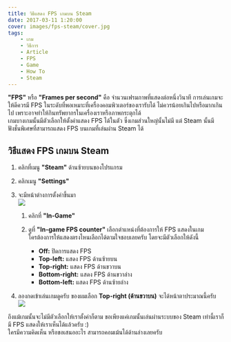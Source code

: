 ```yaml
---
title: วิธีแสดง FPS เกมบน Steam
date: 2017-03-11 1:20:00
cover: images/fps-steam/cover.jpg
tags: 
    - เกม
    - วิธีการ
    - Article
    - FPS
    - Game
    - How To
    - Steam
---
```

**"FPS"** หรือ **"Frames per second"** คือ จำนวนเฟรมภาพที่แสดงต่อหนึ่งวินาที การเล่นเกมจะให้ดีควรมี FPS ในระดับที่พอเหมาะที่เครื่องคอมพิวเตอร์ของเรารับได้ ไม่ควรน้อยเกินไปหรือมากเกินไป เพราะอาจทำให้กินทรัพยากรในเครื่องเราหรือภาพกระตุกได้  
เกมบางเกมนั้นมีตัวเลือกให้ตั้งค่าแสดง FPS ได้ในตัว ซึ่งเกมส่วนใหญ่นั้นไม่มี แต่ Steam นั้นมีฟังชั่นพิเศษที่สามารถแสดง FPS บนเกมที่เล่นผ่าน Steam ได้  

## วิธีแสดง FPS เกมบน Steam

1.  คลิกที่เมนู **"Steam"** ด้านซ้ายบนของโปรแกรม
2.  คลิกเมนู **"Settings"**  
3.  จะมีหน้าต่างการตั้งค่าขึ้นมา  
    ![](/images/fps-steam/02.jpg)
    
    1.  คลิกที่ **"In-Game"**
    2.  ดูที่ **"In-game FPS counter"** เลือกตำแหน่งที่ต้องการให้ FPS แสดงในเกม  
        ใครต้องการให้แสดงตรงไหนเลือกได้ตามใจชอบเลยครับ โดยจะมีตัวเลือกให้ดังนี้  

        *   **Off:** ปิดการแสดง FPS
        *   **Top-left:** แสดง FPS ด้านซ้ายบน
        *   **Top-right:** แสดง FPS ด้านขวาบน
        *   **Bottom-right:** แสดง FPS ด้านขวาล่าง
        *   **Bottom-left:** แสดง FPS ด้านซ้ายล่าง

5.  ลองกดเข้าเล่นเกมดูครับ ของผมเลือก **Top-right (ด้านขวาบน)** จะได้หน้าตาประมาณนี้ครับ  
    ![](/images/fps-steam/03.jpg)

ถึงแม้เกมนั้นจะไม่มีตัวเลือกให้เราตั้งค่าก็ตาม ขอเพียงแค่เกมนั้นเล่นผ่านระบบของ Steam เท่านี้เราก็มี FPS แสดงให้เราเห็นได้แล้วครับ :)  
ใครมีความคิดเห็น หรือขอเสนออะไร สามารถคอมเม้นได้ด้านล่างเลยครับ